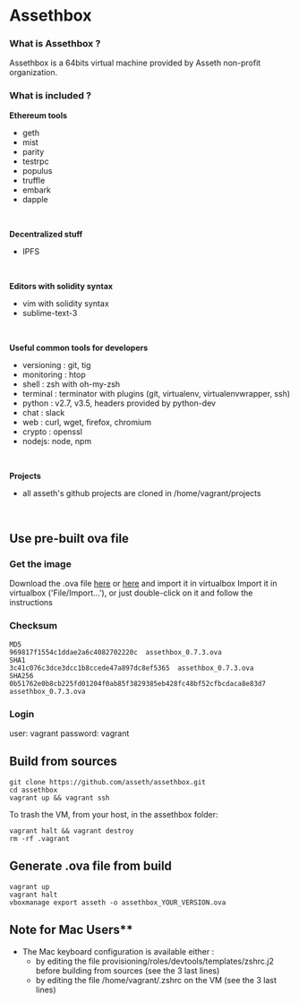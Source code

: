 # Assethbox

### What is Assethbox ?
Assethbox is a 64bits virtual machine provided by Asseth non-profit organization.

### What is included ?

**Ethereum tools**

* geth
* mist
* parity
* testrpc
* populus
* truffle
* embark
* dapple
<br/>

**Decentralized stuff**

* IPFS
<br/>

**Editors with solidity syntax**

* vim with solidity syntax
* sublime-text-3
<br/>

**Useful common tools for developers**

* versioning : git, tig
* monitoring : htop
* shell : zsh with oh-my-zsh
* terminal : terminator with plugins (git, virtualenv, virtualenvwrapper, ssh)
* python : v2.7, v3.5, headers provided by python-dev
* chat : slack
* web : curl, wget, firefox, chromium
* crypto : openssl
* nodejs: node, npm
<br/>

**Projects**

* all asseth's github projects are cloned in /home/vagrant/projects
<br/>

## Use pre-built ova file

### Get the image

Download the .ova file  [here](https://drive.google.com/open?id=0B8rZeDVmrvHGcEtMLTVIT0RWTzA) or [here](https://mega.nz/#!grZlVRTB!p_u5OcE1iFY0XJtYbrS7xqlnIZftYdkD0tr7epCDSYg) and import it in virtualbox
Import it in virtualbox ('File/Import...'), or just double-click on it and follow the instructions

### Checksum

    MD5
    969817f1554c1ddae2a6c4082702220c  assethbox_0.7.3.ova
    SHA1
    3c41c076c3dce3dcc1b8ccede47a897dc8ef5365  assethbox_0.7.3.ova
    SHA256
    0b51762e0b8cb225fd01204f0ab85f3829385eb428fc48bf52cfbcdaca8e83d7  assethbox_0.7.3.ova

### Login

user: vagrant
password: vagrant

## Build from sources

    git clone https://github.com/asseth/assethbox.git
    cd assethbox
    vagrant up && vagrant ssh

To trash the VM, from your host, in the assethbox folder:

    vagrant halt && vagrant destroy
    rm -rf .vagrant

## Generate .ova file from build

    vagrant up
    vagrant halt
    vboxmanage export asseth -o assethbox_YOUR_VERSION.ova
    

## Note for Mac Users**

* The Mac keyboard configuration is available either :
    - by editing the file provisioning/roles/devtools/templates/zshrc.j2 before building from sources (see the 3 last lines)
    - by editing the file /home/vagrant/.zshrc on the VM (see the 3 last lines)
